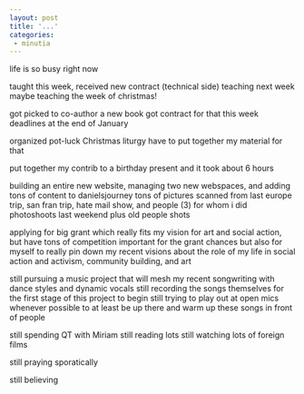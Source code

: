 ```yaml
---
layout: post
title: '...'
categories:
 - minutia
---
```


life is so busy right now

taught this week, received new contract (technical side)
teaching next week
maybe teaching the week of christmas!

got picked to co-author a new book
got contract for that this week
deadlines at the end of January

organized pot-luck Christmas liturgy
have to put together my material for that

put together my contrib to a birthday present and it took about 6 hours

building an entire new website, managing two new webspaces, and adding tons of content to danielsjourney
tons of pictures scanned from last europe trip, san fran trip, hate mail show, and people (3) for whom i did photoshoots last weekend plus old people shots

applying for big grant which really fits my vision for art and social action, but have tons of competition
important for the grant chances but also for myself to really pin down my recent visions about the role of my life in social action and activism, community building, and art

still pursuing a music project that will mesh my recent songwriting with dance styles and dynamic vocals
still recording the songs themselves for the first stage of this project to begin
still trying to play out at open mics whenever possible to at least be up there and warm up these songs in front of people

still spending QT with Miriam
still reading lots
still watching lots of foreign films

still praying sporatically

still believing
